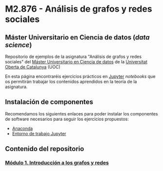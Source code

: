 # M2.876 - Análisis de grafos y redes sociales
## Máster Universitario en Ciencia de datos (_data science_)

Repositorio de ejemplos de la asignatura "Análisis de grafos y redes sociales" del [Máster Universitario en Ciencia de datos](https://estudios.uoc.edu/es/masters-universitarios/data-science/presentacion) de la [Universitat Oberta de Catalunya](http://www.uoc.edu) (UOC)

En esta página encontraréis ejercicios prácticos en [Jupyter](http://jupyter.org/) _notebooks_ que os permitirán trabajar los contenidos aprendidos en la teoría de la asignatura.

## Instalación de componentes
Recomendamos los siguientes enlaces para poder instalar los componentes de software necesarios para seguir los ejercicios propuestos:

- [Anaconda](https://www.anaconda.com/products/individual)
- [Entorno de trabajo Jupyter](http://jupyter.org/install.html)

## Contenido del repositorio

### [Módulo 1. Introducción a los grafos y redes](./M1/)
